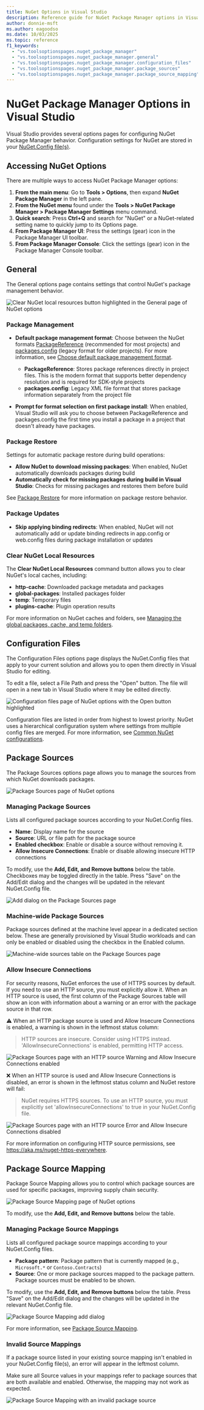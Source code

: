 ```yaml
---
title: NuGet Options in Visual Studio
description: Reference guide for NuGet Package Manager options in Visual Studio, including General, Configuration Files, Package Sources, and Package Source Mapping settings.
author: donnie-msft
ms.author: eagoodso
ms.date: 10/03/2025
ms.topic: reference
f1_keywords:
  - "vs.toolsoptionspages.nuget_package_manager"
  - "vs.toolsoptionspages.nuget_package_manager.general"
  - "vs.toolsoptionspages.nuget_package_manager.configuration_files"
  - "vs.toolsoptionspages.nuget_package_manager.package_sources"
  - "vs.toolsoptionspages.nuget_package_manager.package_source_mapping"
---
```


# NuGet Package Manager Options in Visual Studio

Visual Studio provides several options pages for configuring NuGet Package Manager behavior.
Configuration settings for NuGet are stored in your [NuGet.Config file(s)](../reference/nuget-config-file.md).

## Accessing NuGet Options

There are multiple ways to access NuGet Package Manager options:

1. **From the main menu**: Go to **Tools > Options**, then expand **NuGet Package Manager** in the left pane.
1. **From the NuGet menu** found under the **Tools > NuGet Package Manager > Package Manager Settings** menu command.
1. **Quick search**: Press **Ctrl+Q** and search for "NuGet" or a NuGet-related setting name to quickly jump to its Options page.
1. **From Package Manager UI**: Press the settings (gear) icon in the Package Manager UI toolbar.
1. **From Package Manager Console**: Click the settings (gear) icon in the Package Manager Console toolbar.

## General

The General options page contains settings that control NuGet's package management behavior.

![Clear NuGet local resources button highlighted in the General page of NuGet options](media/vsoptions/general.png)

### Package Management

- **Default package management format**: Choose between the NuGet formats [PackageReference](package-references-in-project-files.md) (recommended for most projects) and [packages.config](../reference/packages-config.md) (legacy format for older projects).
  For more information, see [Choose default package management format](package-restore.md#choose-default-package-management-format).

  - **PackageReference**: Stores package references directly in project files. This is the modern format that supports better dependency resolution and is required for SDK-style projects
  - **packages.config**: Legacy XML file format that stores package information separately from the project file

- **Prompt for format selection on first package install**: When enabled, Visual Studio will ask you to choose between PackageReference and packages.config the first time you install a package in a project that doesn't already have packages.

### Package Restore

Settings for automatic package restore during build operations:

- **Allow NuGet to download missing packages**: When enabled, NuGet automatically downloads packages during build
- **Automatically check for missing packages during build in Visual Studio**: Checks for missing packages and restores them before build

See [Package Restore](Package-Restore.md) for more information on package restore behavior.

### Package Updates

- **Skip applying binding redirects**: When enabled, NuGet will not automatically add or update binding redirects in app.config or web.config files during package installation or updates

### Clear NuGet Local Resources

The **Clear NuGet Local Resources** command button allows you to clear NuGet's local caches, including:

- **http-cache**: Downloaded package metadata and packages
- **global-packages**: Installed packages folder
- **temp**: Temporary files
- **plugins-cache**: Plugin operation results

For more information on NuGet caches and folders, see [Managing the global packages, cache, and temp folders](managing-the-global-packages-and-cache-folders.md).

## Configuration Files

The Configuration Files options page displays the NuGet.Config files that apply to your current solution and allows you to open them directly in Visual Studio for editing.

To edit a file, select a File Path and press the "Open" button.
The file will open in a new tab in Visual Studio where it may be edited directly.

![Configuration files page of NuGet options with the Open button highlighted](media/vsoptions/configuration-files.png)

Configuration files are listed in order from highest to lowest priority.
NuGet uses a hierarchical configuration system where settings from multiple config files are merged.
For more information, see [Common NuGet configurations](configuring-nuget-behavior.md).

## Package Sources

The Package Sources options page allows you to manage the sources from which NuGet downloads packages.

![Package Sources page of NuGet options](media/vsoptions/package-sources-page.png)

### Managing Package Sources

Lists all configured package sources according to your NuGet.Config files.

- **Name**: Display name for the source
- **Source**: URL or file path for the package source
- **Enabled checkbox**: Enable or disable a source without removing it.
- **Allow Insecure Connections**: Enable or disable allowing insecure HTTP connections

To modify, use the **Add, Edit, and Remove buttons** below the table.
Checkboxes may be toggled directly in the table.
Press "Save" on the Add/Edit dialog and the changes will be updated in the relevant NuGet.Config file.

![Add dialog on the Package Sources page](media/vsoptions/package-source-add.png)

### Machine-wide Package Sources

Package sources defined at the machine level appear in a dedicated section below.
These are generally provisioned by Visual Studio workloads and can only be enabled or disabled using the checkbox in the Enabled column.

![Machine-wide sources table on the Package Sources page](media/vsoptions/package-source-machine-wide.png)

### Allow Insecure Connections

For security reasons, NuGet enforces the use of HTTPS sources by default.
If you need to use an HTTP source, you must explicitly allow it.
When an HTTP source is used, the first column of the Package Sources table will show an icon with information about a warning or an error with the package source in that row.

⚠️ When an HTTP package source is used and Allow Insecure Connections is enabled, a warning is shown in the leftmost status column:

> HTTP sources are insecure. Consider using HTTPS instead. 'AllowInsecureConnections' is enabled, permitting HTTP access.

![Package Sources page with an HTTP source Warning and Allow Insecure Connections enabled](media/vsoptions/package-source-http-warn.png)

❌ When an HTTP source is used and Allow Insecure Connections is disabled, an error is shown in the leftmost status column and NuGet restore will fail:

> NuGet requires HTTPS sources. To use an HTTP source, you must explicitly set 'allowInsecureConnections' to true in your NuGet.Config file.

![Package Sources page with an HTTP source Error and Allow Insecure Connections disabled](media/vsoptions/package-source-http-error.png)

For more information on configuring HTTP source permissions, see <https://aka.ms/nuget-https-everywhere>.

## Package Source Mapping

Package Source Mapping allows you to control which package sources are used for specific packages, improving supply chain security.

![Package Source Mapping page of NuGet options](media/vsoptions//package-source-mapping.png)

To modify, use the **Add, Edit, and Remove buttons** below the table.

### Managing Package Source Mappings

Lists all configured package source mappings according to your NuGet.Config files.

- **Package pattern**: Package pattern that is currently mapped (e.g., `Microsoft.*` or `Contoso.Contracts`)
- **Source**: One or more package sources mapped to the package pattern.
  Package sources must be enabled to be shown.

To modify, use the **Add, Edit, and Remove buttons** below the table.
Press "Save" on the Add/Edit dialog and the changes will be updated in the relevant NuGet.Config file.

![Package Source Mapping add dialog](media/vsoptions/package-source-mapping-add.png)

For more information, see [Package Source Mapping](Package-Source-Mapping.md).

### Invalid Source Mappings

If a package source listed in your existing source mapping isn't enabled in your NuGet.Config file(s), an error will appear in the leftmost column.

Make sure all Source values in your mappings refer to package sources that are both available and enabled. Otherwise, the mapping may not work as expected.

![Package Source Mapping with an invalid package source](media/vsoptions/package-source-mapping-missing-source.png)
